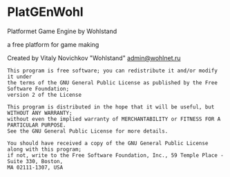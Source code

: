 PlatGEnWohl
===========

Platformet Game Engine by Wohlstand

a free platform for game making

Created by Vitaly Novichkov "Wohlstand" <admin@wohlnet.ru>

    This program is free software; you can redistribute it and/or modify it under
    the terms of the GNU General Public License as published by the Free Software Foundation;
    version 2 of the License
    
    This program is distributed in the hope that it will be useful, but WITHOUT ANY WARRANTY;
    without even the implied warranty of MERCHANTABILITY or FITNESS FOR A PARTICULAR PURPOSE.
    See the GNU General Public License for more details.
    
    You should have received a copy of the GNU General Public License along with this program;
    if not, write to the Free Software Foundation, Inc., 59 Temple Place - Suite 330, Boston,
    MA 02111-1307, USA

